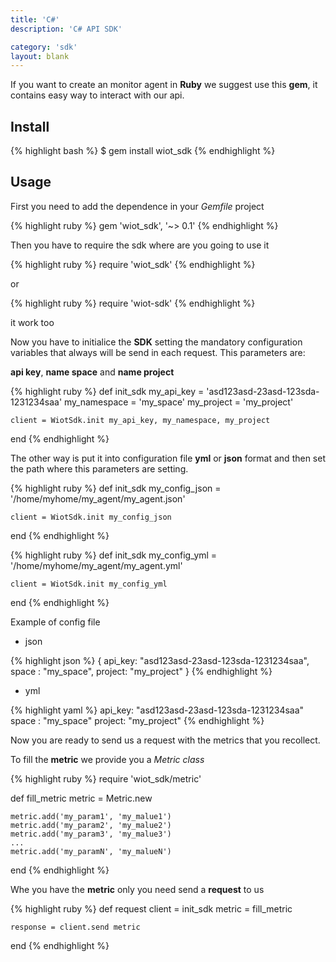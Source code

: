 ```yaml
---
title: 'C#'
description: 'C# API SDK'

category: 'sdk'
layout: blank
---
```


If you want to create an monitor agent in **Ruby** we suggest use this **gem**, it contains easy way to interact with our api.

## Install

{% highlight bash %}
$ gem install wiot_sdk
{% endhighlight %}

## Usage

First you need to add the dependence in your *Gemfile* project

{% highlight ruby %}
gem 'wiot_sdk', '~> 0.1'
{% endhighlight %}

Then you have to require the sdk where are you going to use it

{% highlight ruby %}
require 'wiot_sdk'
{% endhighlight %}

or

{% highlight ruby %}
require 'wiot-sdk'
{% endhighlight %}

it work too

Now you have to initialice the **SDK** setting the mandatory configuration variables that always will be send in each request. This parameters are:

**api key**, **name space** and **name project**

{% highlight ruby %}
def init_sdk
    my_api_key = 'asd123asd-23asd-123sda-1231234saa'
    my_namespace = 'my_space'
    my_project = 'my_project'

    client = WiotSdk.init my_api_key, my_namespace, my_project
end
{% endhighlight %}

The other way is put it into configuration file **yml** or **json** format and then set the path where this parameters are setting.

{% highlight ruby %}
def init_sdk
    my_config_json = '/home/myhome/my_agent/my_agent.json'

    client = WiotSdk.init my_config_json
end
{% endhighlight %}

{% highlight ruby %}
def init_sdk
    my_config_yml = '/home/myhome/my_agent/my_agent.yml'

    client = WiotSdk.init my_config_yml
end
{% endhighlight %}

Example of config file

* json

{% highlight json %}
{
    api_key: "asd123asd-23asd-123sda-1231234saa",
    space  : "my_space",
    project: "my_project"
}
{% endhighlight %}

* yml

{% highlight yaml %}
api_key: "asd123asd-23asd-123sda-1231234saa"
space  : "my_space"
project: "my_project"
{% endhighlight %}

Now you are ready to send us a request with the metrics that you recollect.

To fill the **metric** we provide you a *Metric class*

{% highlight ruby %}
require 'wiot_sdk/metric'

def fill_metric
    metric = Metric.new

    metric.add('my_param1', 'my_malue1')
    metric.add('my_param2', 'my_malue2')
    metric.add('my_param3', 'my_malue3')
    ...
    metric.add('my_paramN', 'my_malueN')
end
{% endhighlight %}


Whe you have the **metric** only you need send a **request** to us

{% highlight ruby %}
def request
    client = init_sdk
    metric = fill_metric

    response = client.send metric
end
{% endhighlight %}